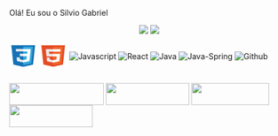  Olá! Eu sou o Silvio Gabriel 

<div align="center">
  <img height="200em" src="https://github-readme-stats.vercel.app/api?username=silviogabrielGS&show_icons=true&theme=dark&include_all_commits=true&include_all_pullrequest=true"/>
  <img height="200em" src="https://github-readme-stats.vercel.app/api/top-langs/?username=silviogabrielGS&layout=donut-vertical&theme=dark"/>
</div>



<div style="display: inline_block">
 <br>
 <img align="center" alt="CSS" height="40" width="50" src="https://raw.githubusercontent.com/devicons/devicon/master/icons/css3/css3-original.svg">
 <img align="center" alt="HTML" height="40" width="50" src="https://raw.githubusercontent.com/devicons/devicon/master/icons/html5/html5-original.svg">
 <img align="center" alt="Javascript" height="40" width="50" src="https://cdn.jsdelivr.net/gh/devicons/devicon/icons/javascript/javascript-original.svg"/>
 <img align="center" alt="React" height="40" width="50" src="https://cdn.jsdelivr.net/gh/devicons/devicon/icons/react/react-original.svg"/>
 <img align="center" alt="Java" height="40" width="50" src="https://cdn.jsdelivr.net/gh/devicons/devicon/icons/java/java-original.svg"/>
 <img align="center" alt="Java-Spring" height="40" width="50" src="https://cdn.jsdelivr.net/gh/devicons/devicon/icons/spring/spring-original.svg"/>
 <img align="center" alt="Github" height="40" width="50" src="https://cdn.jsdelivr.net/gh/devicons/devicon/icons/github/github-original.svg"/>
          
</div>

##

<div>
  <a href="https://www.instagram.com/_silviogabriel_/"><img align="center" height="40" width="170" src="https://img.shields.io/badge/Instagram-E4405F?style=for-the-badge&logo=instagram&logoColor=white"/></a>
  <a href="https://www.linkedin.com/in/silvio-gabriel-992b8622b/"><img align="center" height="40" width="150" src="https://img.shields.io/badge/LinkedIn-0077B5?style=for-the-badge&logo=linkedin&logoColor=white"/></a>
  <a href="mailto:silviogabrielgsantana@gmail.com" ><img align="center" height="40" width="140" src="https://img.shields.io/badge/Gmail-D14836?style=for-the-badge&logo=gmail&logoColor=white"/></a>
  <a href="https://www.facebook.com/profile.php?id=100011678854769" ><img align="center" height="40" width="150" src="https://img.shields.io/badge/Facebook-1877F2?style=for-the-badge&logo=facebook&logoColor=white"/></a>
</div>




<!--
**silviogabrielGS/silviogabrielGS** is a ✨ _special_ ✨ repository because its `README.md` (this file) appears on your GitHub profile.

Here are some ideas to get you started:

- 🔭 I’m currently working on ...
- 🌱 I’m currently learning ...
- 👯 I’m looking to collaborate on ...
- 🤔 I’m looking for help with ...
- 💬 Ask me about ...
- 📫 How to reach me: ...
- 😄 Pronouns: ...
- ⚡ Fun fact: ...
-->
